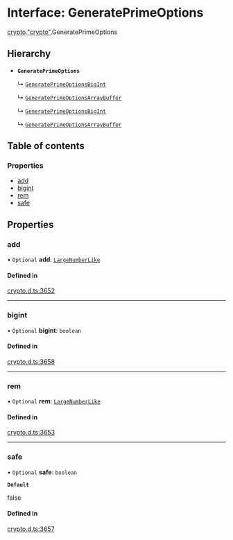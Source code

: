 # Interface: GeneratePrimeOptions

[crypto](../modules/crypto.md).["crypto"](../modules/crypto._crypto_.md).GeneratePrimeOptions

## Hierarchy

- **`GeneratePrimeOptions`**

  ↳ [`GeneratePrimeOptionsBigInt`](crypto._crypto_.GeneratePrimeOptionsBigInt.md)

  ↳ [`GeneratePrimeOptionsArrayBuffer`](crypto._crypto_.GeneratePrimeOptionsArrayBuffer.md)

  ↳ [`GeneratePrimeOptionsBigInt`](crypto._node_crypto_.GeneratePrimeOptionsBigInt.md)

  ↳ [`GeneratePrimeOptionsArrayBuffer`](crypto._node_crypto_.GeneratePrimeOptionsArrayBuffer.md)

## Table of contents

### Properties

- [add](crypto._crypto_.GeneratePrimeOptions.md#add)
- [bigint](crypto._crypto_.GeneratePrimeOptions.md#bigint)
- [rem](crypto._crypto_.GeneratePrimeOptions.md#rem)
- [safe](crypto._crypto_.GeneratePrimeOptions.md#safe)

## Properties

### add

• `Optional` **add**: [`LargeNumberLike`](../modules/crypto._crypto_.md#largenumberlike)

#### Defined in

[crypto.d.ts:3652](https://github.com/goodcodedev/bun-types/blob/8bd1b3a/crypto.d.ts#L3652)

___

### bigint

• `Optional` **bigint**: `boolean`

#### Defined in

[crypto.d.ts:3658](https://github.com/goodcodedev/bun-types/blob/8bd1b3a/crypto.d.ts#L3658)

___

### rem

• `Optional` **rem**: [`LargeNumberLike`](../modules/crypto._crypto_.md#largenumberlike)

#### Defined in

[crypto.d.ts:3653](https://github.com/goodcodedev/bun-types/blob/8bd1b3a/crypto.d.ts#L3653)

___

### safe

• `Optional` **safe**: `boolean`

**`Default`**

false

#### Defined in

[crypto.d.ts:3657](https://github.com/goodcodedev/bun-types/blob/8bd1b3a/crypto.d.ts#L3657)
